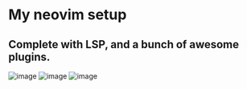 # My neovim setup
## Complete with LSP, and a bunch of awesome plugins.

![image](https://i.imgur.com/TTu28sI.png)
![image](https://i.imgur.com/TCCiqBn.png)
![image](https://i.imgur.com/LzKXGoD.png)
